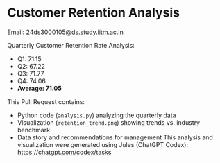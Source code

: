 # Customer Retention Analysis

Email: 24ds3000105@ds.study.iitm.ac.in

Quarterly Customer Retention Rate Analysis:
- Q1: 71.15
- Q2: 67.22
- Q3: 71.77
- Q4: 74.06
- **Average: 71.05**

This Pull Request contains:
- Python code (`analysis.py`) analyzing the quarterly data
- Visualization (`retention_trend.png`) showing trends vs. industry benchmark
- Data story and recommendations for management
This analysis and visualization were generated using Jules (ChatGPT Codex): https://chatgpt.com/codex/tasks

